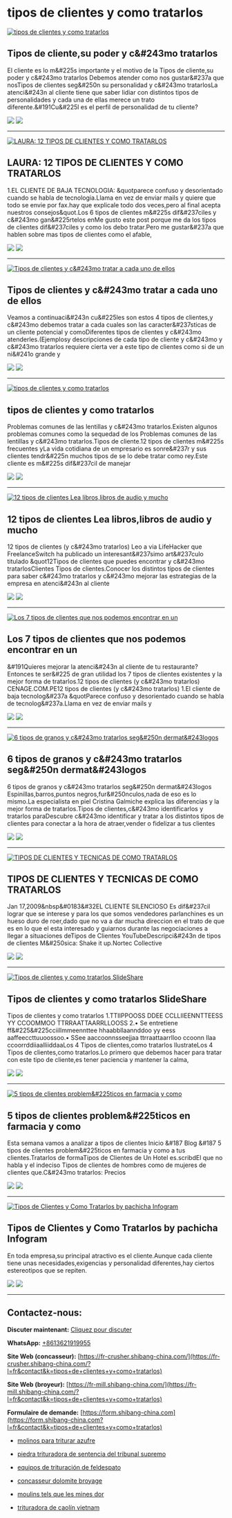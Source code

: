 # tipos de clientes y como tratarlos

<a href="https://swt.shibang-china.com/?l=fr&img&k=tipos+de+clientes+y+como+tratarlos" target="_blank">![tipos de clientes y como tratarlos](http://static.shibang-china.com/all-800x300/618.jpg)</a>

## Tipos de cliente,su poder y c&#243mo tratarlos
El cliente es lo m&#225s importante y el motivo de la Tipos de cliente,su poder y c&#243mo tratarlos Debemos atender como nos gustar&#237a que nosTipos de clientes seg&#250n su personalidad y c&#243mo tratarlosLa atenci&#243n al cliente tiene que saber lidiar con distintos tipos de personalidades y cada una de ellas merece un trato diferente.&#191Cu&#225l es el perfil de personalidad de tu cliente?


<a href="https://whatsapp.shibangsoft.com/WhatsApp.php" target="_blank" title="WhatsApp">![](http://static.shibang-china.com/icon/whatsapp.png)</a> <a href="https://swt.shibang-china.com/?l=fr&icon&k=tipos+de+clientes+y+como+tratarlos" target="_blank">![](http://static.shibang-china.com/icon/chat-fr.png)</a>

---

<a href="https://swt.shibang-china.com/?l=fr&img&k=tipos+de+clientes+y+como+tratarlos" target="_blank">![LAURA: 12 TIPOS DE CLIENTES Y COMO TRATARLOS](http://static.shibang-china.com/all-800x300/1006.jpg)</a>

## LAURA: 12 TIPOS DE CLIENTES Y COMO TRATARLOS
1.EL CLIENTE DE BAJA TECNOLOGIA: &quotparece confuso y desorientado cuando se habla de tecnologia.Llama en vez de enviar mails y quiere que todo se envie por fax.hay que explicale todo dos veces,pero al final acepta nuestros consejos&quot.Los 6 tipos de clientes m&#225s dif&#237ciles y c&#243mo gan&#225rtelos enMe gusto este post porque me da los tipos de clientes dif&#237ciles y como los debo tratar.Pero me gustar&#237a que hablen sobre mas tipos de clientes como el afable,


<a href="https://whatsapp.shibangsoft.com/WhatsApp.php" target="_blank" title="WhatsApp">![](http://static.shibang-china.com/icon/whatsapp.png)</a> <a href="https://swt.shibang-china.com/?l=fr&icon&k=tipos+de+clientes+y+como+tratarlos" target="_blank">![](http://static.shibang-china.com/icon/chat-fr.png)</a>

---

<a href="https://swt.shibang-china.com/?l=fr&img&k=tipos+de+clientes+y+como+tratarlos" target="_blank">![Tipos de clientes y c&#243mo tratar a cada uno de ellos](http://static.shibang-china.com/all-800x300/1356.jpg)</a>

## Tipos de clientes y c&#243mo tratar a cada uno de ellos
Veamos a continuaci&#243n cu&#225les son estos 4 tipos de clientes,y c&#243mo debemos tratar a cada cuales son las caracter&#237sticas de un cliente potencial y comoDiferentes tipos de clientes y c&#243mo atenderles.(Ejemplosy descripciones de cada tipo de cliente y c&#243mo y c&#243mo tratarlos requiere cierta ver a este tipo de clientes como si de un ni&#241o grande y


<a href="https://whatsapp.shibangsoft.com/WhatsApp.php" target="_blank" title="WhatsApp">![](http://static.shibang-china.com/icon/whatsapp.png)</a> <a href="https://swt.shibang-china.com/?l=fr&icon&k=tipos+de+clientes+y+como+tratarlos" target="_blank">![](http://static.shibang-china.com/icon/chat-fr.png)</a>

---

<a href="https://swt.shibang-china.com/?l=fr&img&k=tipos+de+clientes+y+como+tratarlos" target="_blank">![tipos de clientes y como tratarlos](http://static.shibang-china.com/all-800x300/1001.jpg)</a>

## tipos de clientes y como tratarlos
Problemas comunes de las lentillas y c&#243mo tratarlos.Existen algunos problemas comunes como la sequedad de los Problemas comunes de las lentillas y c&#243mo tratarlos.Tipos de cliente.12 tipos de clientes m&#225s frecuentes yLa vida cotidiana de un empresario es sonre&#237r y sus clientes tendr&#225n muchos tipos de se lo debe tratar como rey.Este cliente es m&#225s dif&#237cil de manejar


<a href="https://whatsapp.shibangsoft.com/WhatsApp.php" target="_blank" title="WhatsApp">![](http://static.shibang-china.com/icon/whatsapp.png)</a> <a href="https://swt.shibang-china.com/?l=fr&icon&k=tipos+de+clientes+y+como+tratarlos" target="_blank">![](http://static.shibang-china.com/icon/chat-fr.png)</a>

---

<a href="https://swt.shibang-china.com/?l=fr&img&k=tipos+de+clientes+y+como+tratarlos" target="_blank">![12 tipos de clientes Lea libros,libros de audio y mucho](http://static.shibang-china.com/all-800x300/860.jpg)</a>

## 12 tipos de clientes Lea libros,libros de audio y mucho
12 tipos de clientes (y c&#243mo tratarlos) Leo a via LifeHacker que FreelanceSwitch ha publicado un interesant&#237simo art&#237culo titulado &quot12Tipos de clientes que puedes encontrar y c&#243mo tratarlosClientes Tipos de clientes.Conocer los distintos tipos de clientes para saber c&#243mo tratarlos y c&#243mo mejorar las estrategias de la empresa en atenci&#243n al cliente


<a href="https://whatsapp.shibangsoft.com/WhatsApp.php" target="_blank" title="WhatsApp">![](http://static.shibang-china.com/icon/whatsapp.png)</a> <a href="https://swt.shibang-china.com/?l=fr&icon&k=tipos+de+clientes+y+como+tratarlos" target="_blank">![](http://static.shibang-china.com/icon/chat-fr.png)</a>

---

<a href="https://swt.shibang-china.com/?l=fr&img&k=tipos+de+clientes+y+como+tratarlos" target="_blank">![Los 7 tipos de clientes que nos podemos encontrar en un](http://static.shibang-china.com/all-800x300/930.jpg)</a>

## Los 7 tipos de clientes que nos podemos encontrar en un
&#191Quieres mejorar la atenci&#243n al cliente de tu restaurante? Entonces te ser&#225 de gran utilidad los 7 tipos de clientes existentes y la mejor forma de tratarlos.12 tipos de clientes (y c&#243mo tratarlos) CENAGE.COM.PE12 tipos de clientes (y c&#243mo tratarlos) 1.El cliente de baja tecnolog&#237a &quotParece confuso y desorientado cuando se habla de tecnolog&#237a.Llama en vez de enviar mails y


<a href="https://whatsapp.shibangsoft.com/WhatsApp.php" target="_blank" title="WhatsApp">![](http://static.shibang-china.com/icon/whatsapp.png)</a> <a href="https://swt.shibang-china.com/?l=fr&icon&k=tipos+de+clientes+y+como+tratarlos" target="_blank">![](http://static.shibang-china.com/icon/chat-fr.png)</a>

---

<a href="https://swt.shibang-china.com/?l=fr&img&k=tipos+de+clientes+y+como+tratarlos" target="_blank">![6 tipos de granos y c&#243mo tratarlos seg&#250n dermat&#243logos](http://static.shibang-china.com/all-800x300/205.jpg)</a>

## 6 tipos de granos y c&#243mo tratarlos seg&#250n dermat&#243logos
6 tipos de granos y c&#243mo tratarlos seg&#250n dermat&#243logos Espinillas,barros,puntos negros,fur&#250nculos,nada de eso es lo mismo.La especialista en piel Cristina Galmiche explica las diferencias y la mejor forma de tratarlos.Tipos de clientes,c&#243mo identificarlos y tratarlos paraDescubre c&#243mo identificar y tratar a los distintos tipos de clientes para conectar a la hora de atraer,vender o fidelizar a tus clientes


<a href="https://whatsapp.shibangsoft.com/WhatsApp.php" target="_blank" title="WhatsApp">![](http://static.shibang-china.com/icon/whatsapp.png)</a> <a href="https://swt.shibang-china.com/?l=fr&icon&k=tipos+de+clientes+y+como+tratarlos" target="_blank">![](http://static.shibang-china.com/icon/chat-fr.png)</a>

---

<a href="https://swt.shibang-china.com/?l=fr&img&k=tipos+de+clientes+y+como+tratarlos" target="_blank">![TIPOS DE CLIENTES Y TECNICAS DE COMO TRATARLOS](http://static.shibang-china.com/all-800x300/85.jpg)</a>

## TIPOS DE CLIENTES Y TECNICAS DE COMO TRATARLOS
Jan 17,2009&nbsp&#0183&#32EL CLIENTE SILENCIOSO Es dif&#237cil lograr que se interese y para los que somos vendedores parlanchines es un hueso duro de roer,dado que no va a dar mucha direccion en el trato de que es en lo que el esta interesado y guiarnos durante las negociaciones a llegar a situaciones deTipos de Clientes YouTubeDescripci&#243n de tipos de clientes M&#250sica: Shake it up.Nortec Collective


<a href="https://whatsapp.shibangsoft.com/WhatsApp.php" target="_blank" title="WhatsApp">![](http://static.shibang-china.com/icon/whatsapp.png)</a> <a href="https://swt.shibang-china.com/?l=fr&icon&k=tipos+de+clientes+y+como+tratarlos" target="_blank">![](http://static.shibang-china.com/icon/chat-fr.png)</a>

---

<a href="https://swt.shibang-china.com/?l=fr&img&k=tipos+de+clientes+y+como+tratarlos" target="_blank">![Tipos de clientes y como tratarlos SlideShare](http://static.shibang-china.com/all-800x300/61.jpg)</a>

## Tipos de clientes y como tratarlos SlideShare
Tipos de clientes y como tratarlos 1.TTIIPPOOSS DDEE CCLLIIEENNTTEESS YY CCOOMMOO TTRRAATTAARRLLOOSS 2.• Se entretiene ff&#225&#225cciillmmeennttee hhaabbllaannddoo yy eess aaffeeccttuuoossoo.• SSee aaccoonnsseejjaa ttrraattaarrlloo ccoonn llaa ccoorrddiiaalliiddaaLos 4 Tipos de clientes,como tratarlos IlustrateLos 4 Tipos de clientes,como tratarlos.Lo primero que debemos hacer para tratar con este tipo de cliente,es tener paciencia y mantener la calma,


<a href="https://whatsapp.shibangsoft.com/WhatsApp.php" target="_blank" title="WhatsApp">![](http://static.shibang-china.com/icon/whatsapp.png)</a> <a href="https://swt.shibang-china.com/?l=fr&icon&k=tipos+de+clientes+y+como+tratarlos" target="_blank">![](http://static.shibang-china.com/icon/chat-fr.png)</a>

---

<a href="https://swt.shibang-china.com/?l=fr&img&k=tipos+de+clientes+y+como+tratarlos" target="_blank">![5 tipos de clientes problem&#225ticos en farmacia y como](http://static.shibang-china.com/all-800x300/1502.jpg)</a>

## 5 tipos de clientes problem&#225ticos en farmacia y como
Esta semana vamos a analizar a tipos de clientes Inicio &#187 Blog &#187 5 tipos de clientes problem&#225ticos en farmacia y como a tus clientes.Tratarlos de formaTipos de Clientes de Un Hotel es.scribdEl que no habla y el indeciso Tipos de clientes de hombres como de mujeres de clientes que.C&#243mo tratarlos: Precios


<a href="https://whatsapp.shibangsoft.com/WhatsApp.php" target="_blank" title="WhatsApp">![](http://static.shibang-china.com/icon/whatsapp.png)</a> <a href="https://swt.shibang-china.com/?l=fr&icon&k=tipos+de+clientes+y+como+tratarlos" target="_blank">![](http://static.shibang-china.com/icon/chat-fr.png)</a>

---

<a href="https://swt.shibang-china.com/?l=fr&img&k=tipos+de+clientes+y+como+tratarlos" target="_blank">![Tipos de Clientes y Como Tratarlos by pachicha Infogram](http://static.shibang-china.com/all-800x300/1505.jpg)</a>

## Tipos de Clientes y Como Tratarlos by pachicha Infogram
En toda empresa,su principal atractivo es el cliente.Aunque cada cliente tiene unas necesidades,exigencias y personalidad diferentes,hay ciertos estereotipos que se repiten.

<a href="https://whatsapp.shibangsoft.com/WhatsApp.php" target="_blank" title="WhatsApp">![](http://static.shibang-china.com/icon/whatsapp.png)</a> <a href="https://swt.shibang-china.com/?l=fr&icon&k=tipos+de+clientes+y+como+tratarlos" target="_blank">![](http://static.shibang-china.com/icon/chat-fr.png)</a>

---
## Contactez-nous:

**Discuter maintenant:** [Cliquez pour discuter](https://swt.shibang-china.com?l=fr&contact&k=tipos+de+clientes+y+como+tratarlos)

**WhatsApp:**  [+8613621919955](https://whatsapp.shibangsoft.com/WhatsApp.php)

**Site Web (concasseur):** [https://fr-crusher.shibang-china.com/](https://fr-crusher.shibang-china.com/?l=fr&contact&k=tipos+de+clientes+y+como+tratarlos)

**Site Web (broyeur):** [https://fr-mill.shibang-china.com/](https://fr-mill.shibang-china.com/?l=fr&contact&k=tipos+de+clientes+y+como+tratarlos)

**Formulaire de demande:** [https://form.shibang-china.com](https://form.shibang-china.com?l=fr&contact&k=tipos+de+clientes+y+como+tratarlos)

* [molinos para triturar azufre](../65/molinos%20para%20triturar%20azufre.md)

* [piedra trituradora de sentencia del tribunal supremo](../62/piedra%20trituradora%20de%20sentencia%20del%20tribunal%20supremo.md)

* [equipos de trituración de feldespato](../63/equipos%20de%20trituraci%C3%B3n%20de%20feldespato.md)

* [concasseur dolomite broyage](../65/concasseur%20dolomite%20broyage.md)

* [moulins tels que les mines dor](../61/moulins%20tels%20que%20les%20mines%20dor.md)

* [trituradora de caolín vietnam](../63/trituradora%20de%20caol%C3%ADn%20vietnam.md)
